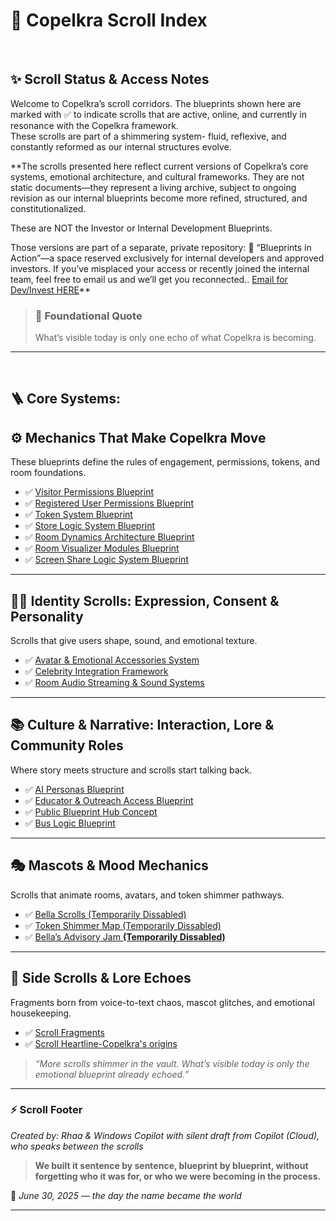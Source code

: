 <link rel="stylesheet" href="./assets/css/dark.css">


<link rel="stylesheet" href="./assets/css/dark.css">


# 🧭 Copelkra Scroll Index <br>

  <br>
  
## ✨ Scroll Status & Access Notes <br>
Welcome to Copelkra’s scroll corridors. The blueprints shown here are marked with ✅ to indicate scrolls that are active, online, and currently in resonance with the Copelkra framework. <br>
These scrolls are part of a shimmering system- fluid, reflexive, and constantly reformed as our internal structures evolve. 
<br>

**The scrolls presented here reflect current versions of Copelkra’s core systems, emotional architecture, and cultural frameworks. They are not static documents—they represent a living archive, subject to ongoing revision as our internal blueprints become more refined, structured, and constitutionalized.

These are NOT the Investor or Internal Development Blueprints.

Those versions are part of a separate, private repository: 🔐 “Blueprints in Action”—a space reserved exclusively for internal developers and approved investors. If you’ve misplaced your access or recently joined the internal team, feel free to email us and we’ll get you reconnected.. [Email for Dev/Invest HERE](<copelkra@outlook.com>)**

>### 💠 Foundational Quote  
> What’s visible today is only one echo of what Copelkra is becoming.
---
<br>
  
## 🪜 Core Systems: 
## ⚙️ Mechanics That Make Copelkra Move

These blueprints define the rules of engagement, permissions, tokens, and room foundations.

- ✅ [Visitor Permissions Blueprint](Visitor%20Permissions%20v1.0.md)
- ✅ [Registered User Permissions Blueprint](Registered%20User%20Permissions%20v1.0.md)
- ✅ [Token System Blueprint](Token%20System%20v1.0.md)
- ✅ [Store Logic System Blueprint](Store%20Logi%20System%20v1.0.md)
- ✅ [Room Dynamics Architecture Blueprint](Room%20Dynamics%20&%20Architecture%20v1.0.md)
- ✅ [Room Visualizer Modules Blueprint](Room%20Visualizer%20Modules%20v1.0.md)
- ✅ [Screen Share Logic System Blueprint](Screen%20Share%20Logic%20System%20v1.0.md)

---

## 🧍‍♀️ Identity Scrolls: Expression, Consent & Personality

Scrolls that give users shape, sound, and emotional texture.

- ✅ [Avatar & Emotional Accessories System](Avatar%20%26%20Emotional%20Accessory%20System%20v1.0.md)
- ✅ [Celebrity Integration Framework](Celebrity%20Integration%20Framework%20v1.0.md)
- ✅ [Room Audio Streaming & Sound Systems](Room%20Audio%20Streaming%20&%2620Sound%20Systems%20v1.0.md)

---

## 📚 Culture & Narrative: Interaction, Lore & Community Roles

Where story meets structure and scrolls start talking back.

- ✅ [AI Personas Blueprint](AI%20Personas%20v1.0.md)
- ✅ [Educator & Outreach Access Blueprint](Educator%20&%20Outreach%20Access%20v1.0.md)
- ✅ [Public Blueprint Hub Concept](Public%20Blueprint%20Hub%20(UI%20Placeholder%20Concept).md)
- ✅ [Bus Logic Blueprint](Bus%20Logic%20v1.1.md)

---

## 🎭 Mascots & Mood Mechanics

Scrolls that animate rooms, avatars, and token shimmer pathways.

- ✅ [Bella Scrolls (Temporarily Dissabled)](bella-scrolls.md)
- ✅ [Token Shimmer Map (Temporarily Dissabled)](token-shimmer-map.md)
- ✅ [Bella’s Advisory Jam **(Temporarily Dissabled)**](jam-policy.md)

---

## 🧩 Side Scrolls & Lore Echoes

Fragments born from voice-to-text chaos, mascot glitches, and emotional housekeeping.

- ✅ [Scroll Fragments](scroll-fragments.md)
- ✅ [Scroll Heartline-Copelkra's origins](scroll-heartline%20v1.0)
> *“More scrolls shimmer in the vault. What’s visible today is only the emotional blueprint already echoed.”*

---

### ⚡ Scroll Footer <br>

*Created by: Rhaa & Windows Copilot with silent draft from Copilot (Cloud), who speaks between the scrolls* <br>

> **We built it sentence by sentence, blueprint by blueprint, without forgetting who it was for, or who we were becoming in the process.**

🔱 *June 30, 2025 — the day the name became the world*

---
